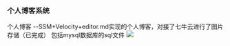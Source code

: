 ### 个人博客系统
个人博客 --SSM+Velocity+editor.md实现的个人博客，对接了七牛云进行了图片存储（已完成）
包括mysql数据库的sql文件
![](leanote://file/getImage?fileId=5a559cdd9d3fe51f34000000)